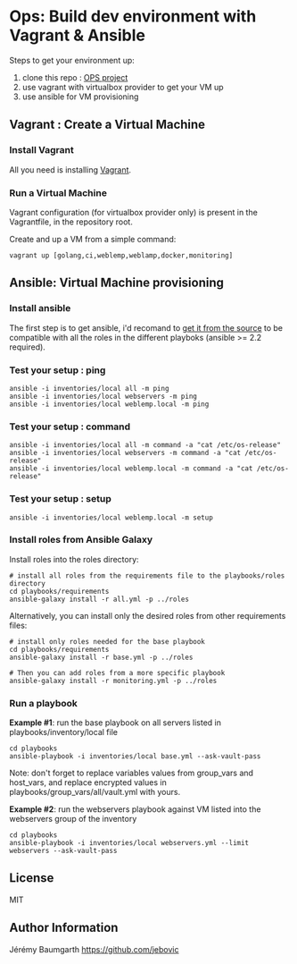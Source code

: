 Ops: Build dev environment with Vagrant & Ansible
=================================================

Steps to get your environment up:

1. clone this repo : [OPS project](https://github.com/jebovic/ops)
2. use vagrant with virtualbox provider to get your VM up
3. use ansible for VM provisioning

## Vagrant : Create a Virtual Machine

### Install Vagrant

All you need is installing [Vagrant](https://www.vagrantup.com/docs/installation).

### Run a Virtual Machine

Vagrant configuration (for virtualbox provider only) is present in the Vagrantfile, in the repository root.

Create and up a VM from a simple command:

```
vagrant up [golang,ci,weblemp,weblamp,docker,monitoring]
```

## Ansible: Virtual Machine provisioning

### Install ansible

The first step is to get ansible, i'd recomand to [get it from the source](http://docs.ansible.com/ansible/intro_installation.html#running-from-source) to be compatible with all the roles in the different playboks (ansible >= 2.2 required).

### Test your setup : ping

```
ansible -i inventories/local all -m ping
ansible -i inventories/local webservers -m ping
ansible -i inventories/local weblemp.local -m ping
```

### Test your setup : command

```
ansible -i inventories/local all -m command -a "cat /etc/os-release"
ansible -i inventories/local webservers -m command -a "cat /etc/os-release"
ansible -i inventories/local weblemp.local -m command -a "cat /etc/os-release"
```

### Test your setup : setup

```
ansible -i inventories/local weblemp.local -m setup
```

### Install roles from Ansible Galaxy

Install roles into the roles directory:

```
# install all roles from the requirements file to the playbooks/roles directory
cd playbooks/requirements
ansible-galaxy install -r all.yml -p ../roles
```

Alternatively, you can install only the desired roles from other requirements files:

```
# install only roles needed for the base playbook
cd playbooks/requirements
ansible-galaxy install -r base.yml -p ../roles

# Then you can add roles from a more specific playbook
ansible-galaxy install -r monitoring.yml -p ../roles
```

### Run a playbook

**Example #1**: run the base playbook on all servers listed in playbooks/inventory/local file

```
cd playbooks
ansible-playbook -i inventories/local base.yml --ask-vault-pass
```

Note: don't forget to replace variables values from group_vars and host_vars, and replace encrypted values in playbooks/group_vars/all/vault.yml with yours.

**Example #2**: run the webservers playbook against VM listed into the webservers group of the inventory

```
cd playbooks
ansible-playbook -i inventories/local webservers.yml --limit webservers --ask-vault-pass
```

License
-------

MIT

Author Information
------------------

Jérémy Baumgarth https://github.com/jebovic
